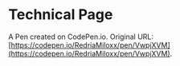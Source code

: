 # Technical Page

A Pen created on CodePen.io. Original URL: [https://codepen.io/RedriaMiloxx/pen/VwpjXVM](https://codepen.io/RedriaMiloxx/pen/VwpjXVM).



